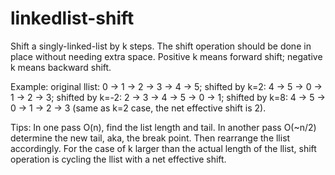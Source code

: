 # linkedlist-shift
Shift a singly-linked-list by k steps. The shift operation should be done in place without needing extra space. Positive k means forward shift; negative k means backward shift.

Example: original llist: 0 -> 1 -> 2 -> 3 -> 4 -> 5; shifted by k=2: 4 -> 5 -> 0 -> 1 -> 2 -> 3; shifted by k=-2: 2 -> 3 -> 4 -> 5 -> 0 -> 1; shifted by k=8: 4 -> 5 -> 0 -> 1 -> 2 -> 3 (same as k=2 case, the net effective shift is 2).

Tips: In one pass O(n), find the list length and tail. In another pass O(~n/2) determine the new tail, aka, the break point. Then rearrange the llist accordingly. For the case of k larger than the actual length of the llist, shift operation is cycling the llist with a net effective shift.